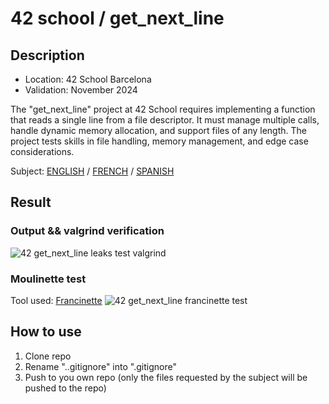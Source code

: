 # 42 school / get_next_line

## Description
- Location: 42 School Barcelona
- Validation: November 2024

The "get_next_line" project at 42 School requires implementing a function that reads a single line from a file descriptor. It must manage multiple calls, handle dynamic memory allocation, and support files of any length. The project tests skills in file handling, memory management, and edge case considerations.

Subject: [ENGLISH](./docs/en.subject.pdf) / [FRENCH](./docs/fr.subject.pdf) / [SPANISH](./docs/es.subject.pdf)

## Result

### Output && valgrind verification
![42 get_next_line leaks test valgrind](https://github.com/user-attachments/assets/14b485f8-3ca3-43a6-ad43-e9ecd4bf902c)

### Moulinette test
Tool used: [Francinette](https://github.com/xicodomingues/francinette)
![42 get_next_line francinette test](https://github.com/user-attachments/assets/a0819972-1505-47db-9c18-b3bffbd2aa1d)

## How to use

1. Clone repo
2. Rename "..gitignore" into ".gitignore"
3. Push to you own repo (only the files requested by the subject will be pushed to the repo)
